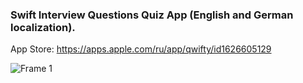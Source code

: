 ### Swift Interview Questions Quiz App (English and German localization).
App Store: https://apps.apple.com/ru/app/qwifty/id1626605129

![Frame 1](https://user-images.githubusercontent.com/85921199/208270665-6cc7a45c-e48a-4b26-8ecf-7de407a5c54f.png)
